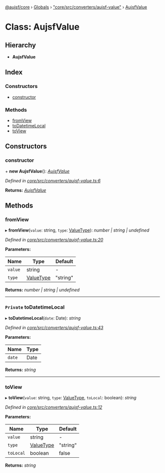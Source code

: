 [@aujsf/core](../README.md) › [Globals](../globals.md) › ["core/src/converters/aujsf-value"](../modules/_core_src_converters_aujsf_value_.md) › [AujsfValue](_core_src_converters_aujsf_value_.aujsfvalue.md)

# Class: AujsfValue

## Hierarchy

* **AujsfValue**

## Index

### Constructors

* [constructor](_core_src_converters_aujsf_value_.aujsfvalue.md#constructor)

### Methods

* [fromView](_core_src_converters_aujsf_value_.aujsfvalue.md#fromview)
* [toDatetimeLocal](_core_src_converters_aujsf_value_.aujsfvalue.md#private-todatetimelocal)
* [toView](_core_src_converters_aujsf_value_.aujsfvalue.md#toview)

## Constructors

###  constructor

\+ **new AujsfValue**(): *[AujsfValue](_core_src_converters_aujsf_value_.aujsfvalue.md)*

*Defined in [core/src/converters/aujsf-value.ts:6](https://github.com/jbockle/au-jsonschema-form/blob/edb7bd4/packages/core/src/converters/aujsf-value.ts#L6)*

**Returns:** *[AujsfValue](_core_src_converters_aujsf_value_.aujsfvalue.md)*

## Methods

###  fromView

▸ **fromView**(`value`: string, `type`: [ValueType](../modules/_core_src_converters_aujsf_value_.md#valuetype)): *number | string | undefined*

*Defined in [core/src/converters/aujsf-value.ts:20](https://github.com/jbockle/au-jsonschema-form/blob/edb7bd4/packages/core/src/converters/aujsf-value.ts#L20)*

**Parameters:**

Name | Type | Default |
------ | ------ | ------ |
`value` | string | - |
`type` | [ValueType](../modules/_core_src_converters_aujsf_value_.md#valuetype) | "string" |

**Returns:** *number | string | undefined*

___

### `Private` toDatetimeLocal

▸ **toDatetimeLocal**(`date`: Date): *string*

*Defined in [core/src/converters/aujsf-value.ts:43](https://github.com/jbockle/au-jsonschema-form/blob/edb7bd4/packages/core/src/converters/aujsf-value.ts#L43)*

**Parameters:**

Name | Type |
------ | ------ |
`date` | Date |

**Returns:** *string*

___

###  toView

▸ **toView**(`value`: string, `type`: [ValueType](../modules/_core_src_converters_aujsf_value_.md#valuetype), `toLocal`: boolean): *string*

*Defined in [core/src/converters/aujsf-value.ts:12](https://github.com/jbockle/au-jsonschema-form/blob/edb7bd4/packages/core/src/converters/aujsf-value.ts#L12)*

**Parameters:**

Name | Type | Default |
------ | ------ | ------ |
`value` | string | - |
`type` | [ValueType](../modules/_core_src_converters_aujsf_value_.md#valuetype) | "string" |
`toLocal` | boolean | false |

**Returns:** *string*
